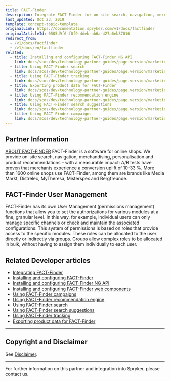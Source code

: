 ```yaml
---
title: FACT-Finder
description: Integrate FACT-Finder for on-site search, navigation, merchandising, personalization and product recommendations in Spryker Commerce OS.
last_updated: Oct 23, 2019
template: concept-topic-template
originalLink: https://documentation.spryker.com/v1/docs/factfinder
originalArticleId: 0505d9f6-f0f9-4deb-ab6a-427a6eb87016
redirect_from:
  - /v1/docs/factfinder
  - /v1/docs/en/factfinder
related:
  - title: Installing and configuring FACT-Finder NG API
    link: docs/scos/dev/technology-partner-guides/page.version/marketing-and-conversion/analytics/fact-finder/installing-and-configuring-the-fact-finder-ng-api.html
  - title: Using FACT-Finder search
    link: docs/scos/dev/technology-partner-guides/page.version/marketing-and-conversion/analytics/fact-finder/using-fact-finder-search.html
  - title: Using FACT-Finder tracking
    link: docs/scos/dev/technology-partner-guides/page.version/marketing-and-conversion/analytics/fact-finder/using-fact-finder-tracking.html
  - title: Exporting product data for FACT-Finder
    link: docs/scos/dev/technology-partner-guides/page.version/marketing-and-conversion/analytics/fact-finder/exporting-product-data-for-fact-finder.html
  - title: Using FACT-Finder recommendation engine
    link: docs/scos/dev/technology-partner-guides/page.version/marketing-and-conversion/analytics/fact-finder/using-fact-finder-recommendation-engine.html
  - title: Using FACT-Finder search suggestions
    link: docs/scos/dev/technology-partner-guides/page.version/marketing-and-conversion/analytics/fact-finder/using-fact-finder-search-suggestions.html
  - title: Using FACT-Finder campaigns
    link: docs/scos/dev/technology-partner-guides/page.version/marketing-and-conversion/analytics/fact-finder/using-fact-finder-campaigns.html
---
```


## Partner Information

[ABOUT FACT-FINDER](http://www.fact-finder.de/)
FACT-Finder is a software for online shops. We provide on-site search, navigation, merchandising, personalisation and product recommendations – with a measurable impact: A/B tests have proven that merchants experience a conversion uplift of 10-33 %. More than 1600 online shops use FACT-Finder, among them are brands like Media Markt, Distrelec, MyTheresa, Misterspex and Bergfreunde.


## FACT-Finder User Management

FACT-Finder has its own User Management (permissions management) functions that allow you to set the authorizations for various modules at a fine, granular level. In this way, for example, individual users can only manage specific channels or check and maintain the associated configurations.
This system of permissions is based on roles that provide access to the specific modules. These roles can be allocated to the user directly or indirectly via groups. Groups allow complex roles to be allocated in bulk, without having to assign them individually to each user.

## Related Developer articles

* [Integrating FACT-Finder](/docs/scos/dev/technology-partner-guides/{{page.version}}/marketing-and-conversion/analytics/fact-finder/integrating-fact-finder.html)
* [Installing and configuring FACT-Finder](/docs/scos/dev/technology-partner-guides/{{page.version}}/marketing-and-conversion/analytics/fact-finder/installing-and-configuring-fact-finder.html)
* [Installing and configuring FACT-Finder NG API](/docs/scos/dev/technology-partner-guides/{{page.version}}/marketing-and-conversion/analytics/fact-finder/installing-and-configuring-the-fact-finder-ng-api.html)
* [Installing and configuring FACT-Finder web components](/docs/scos/dev/technology-partner-guides/{{page.version}}/marketing-and-conversion/analytics/fact-finder/installing-and-configuring-fact-finder-web-components.html)
* [Using FACT-Finder campaigns](/docs/scos/dev/technology-partner-guides/{{page.version}}/marketing-and-conversion/analytics/fact-finder/using-fact-finder-campaigns.html)
* [Using FACT-Finder recommendation engine](/docs/scos/dev/technology-partner-guides/{{page.version}}/marketing-and-conversion/analytics/fact-finder/using-fact-finder-recommendation-engine.html)
* [Using FACT-Finder search](/docs/scos/dev/technology-partner-guides/{{page.version}}/marketing-and-conversion/analytics/fact-finder/using-fact-finder-search.html)
* [Using FACT-Finder search suggestions](/docs/scos/dev/technology-partner-guides/{{page.version}}/marketing-and-conversion/analytics/fact-finder/using-fact-finder-search-suggestions.html)
* [Using FACT-Finder tracking](/docs/scos/dev/technology-partner-guides/{{page.version}}/marketing-and-conversion/analytics/fact-finder/using-fact-finder-tracking.html)
* [Exporting product data for FACT-Finder](/docs/scos/dev/technology-partner-guides/{{page.version}}/marketing-and-conversion/analytics/fact-finder/exporting-product-data-for-fact-finder.html)


---

## Copyright and Disclaimer

See [Disclaimer](https://github.com/spryker/spryker-documentation).

---
For further information on this partner and integration into Spryker, please contact us.

<div class="hubspot-forms hubspot-forms--docs">
<div class="hubspot-form" id="hubspot-partners-1">
            <div class="script-embed" data-code="
                                            hbspt.forms.create({
				                                portalId: '2770802',
				                                formId: '163e11fb-e833-4638-86ae-a2ca4b929a41',
              	                                onFormReady: function() {
              		                                const hbsptInit = new CustomEvent('hbsptInit', {bubbles: true});
              		                                document.querySelector('#hubspot-partners-1').dispatchEvent(hbsptInit);
              	                                }
				                            });
            "></div>
</div>
</div>
